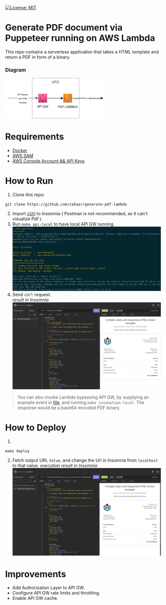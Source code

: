 [![License: MIT](https://img.shields.io/badge/License-MIT-yellow.svg)](./LICENSE)

# Generate PDF document via Puppeteer running on AWS Lambda

This repo contains a serverless application that takes a HTML template and return a PDF in form of a binary

### Diagram

![Diagram](./docs/LambdaPdf.drawio.png)

# Requirements

- [Docker](https://docs.docker.com/get-docker/)
- [AWS SAM](https://docs.aws.amazon.com/serverless-application-model/latest/developerguide/serverless-sam-cli-install.html)
- [AWS Console Account && API Keys](https://docs.aws.amazon.com/cli/latest/userguide/cli-configure-files.html)

# How to Run

1. Clone this repo:

```
git clone https://github.com/zahaar/generate-pdf-lambda
```

2. Import [cUrl](./cUrl.txt) to Insomnia ( Postman is not recommended, as it can't visualize Pdf ).
3. Run `make api-local` to have local API GW running.
   ![API](./docs/api_running.png)
4. Send `cUrl` request.  
    _result in Insomnia_
   ![Result](./docs/result.png)

> You can also invoke Lambda bypassing API GW, by supplying an example event in [file](/events/api-gw-event.json), and running `make invokation-local`. The response would be a base64 encoded PDF binary.

# How to Deploy

1.

```
make deploy
```

2. Fetch output URL `Value`, and change the Url in Insomnia from `localhost` to that value.
   _execution result in Insomnia_
   ![End-Result](./docs/deployed_result.png)

# Improvements

- Add Authorization Layer to API GW.
- Configure API GW rate limits and throttling.
- Enable API GW cache.

